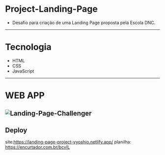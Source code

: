 # Project-Landing-Page
- Desafio para criação de uma Landing Page proposta pela Escola DNC.
-----------------------------------------------------------------------

# Tecnologia
- HTML
- CSS
- JavaScript
------------------------------------------

# WEB APP
![Landing-Page-Challenger](https://github.com/vyoshio71/Project-Landing-Page/assets/116774749/a57f399c-ff01-4494-b6b2-72aeefb367ea)
------------------------------------------------------------------------------------------------------

## Deploy  
site:https://landing-page-project-vyoshio.netlify.app/
planilha: https://encurtador.com.br/bcvIL
